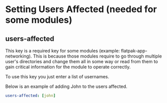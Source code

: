 # Setting Users Affected (needed for some modules)

## users-affected

This key is a required key for some modules (example: flatpak-app-networking). This is because those modules require to go through multiple user's directories and change them all in some way or read from them to gain critical information for the module to operate correctly.

To use this key you just enter a list of usernames.

Below is an example of adding John to the users affected.

```yml
users-affected: [john]
```
